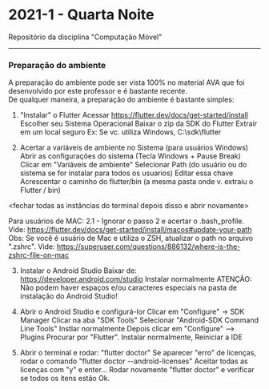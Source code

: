 # 2021-1 - Quarta Noite
Repositório da disciplina "Computação Móvel"

---

### Preparação do ambiente

A preparação do ambiente pode ser vista 100% no material AVA que foi desenvolvido por este professor e é bastante recente.
<br>
De qualquer maneira, a preparação do ambiente é bastante simples:

 1. "Instalar" o Flutter
    Acessar https://flutter.dev/docs/get-started/install
    Escolher seu Sistema Operacional
    Baixar o zip da SDK do Flutter
    Extrair em um local seguro
      Ex: Se vc. utiliza Windows, C:\sdk\flutter

2. Acertar a variáveis de ambiente no Sistema (para usuários Windows)
    Abrir as configurações do sistema (Tecla Windows + Pause Break)
    Clicar em "Variáveis de ambiente"
    Selecionar Path (do usuário ou do sistema se for instalar para todos os usuarios)
    Editar essa chave
    Acrescentar o caminho do flutter/bin (a mesma pasta onde v. extraiu o Flutter / bin)

<fechar todas as instâncias do terminal depois disso e abrir novamente>

Para usuários de MAC:
  2.1 - Ignorar o passo 2 e acertar o .bash_profile. Vide: https://flutter.dev/docs/get-started/install/macos#update-your-path
  Obs: Se você é usuário de Mac e utiliza o ZSH, atualizar o path no arquivo ".zshrc". Vide: https://superuser.com/questions/886132/where-is-the-zshrc-file-on-mac


3. Instalar o Android Studio
    Baixar de: https://developer.android.com/studio
    Instalar normalmente
    ATENÇÃO: Não podem haver espaços e/ou caracteres especiais na pasta de instalação do Android Studio!

4. Abrir o Android Studio e configurá-lor
    Clicar em "Configure" -> SDK Manager
    Clicar na aba "SDK Tools"
    Selecionar "Android-SDK Command Line Tools"
    Instlar normalmente
    Depois clicar em "Configure" --> Plugins
    Procurar por "Flutter". Instalar normalmente, Reiniciar a IDE

5. Abrir o terminal e rodar: "flutter doctor"
   Se aparecer "erro" de licenças, rodar o comando "flutter doctor --android-licenses"
   Aceitar todas as licenças com "y" e enter...
   Rodar novamente "flutter doctor" e verificar se todos os itens estão Ok.
